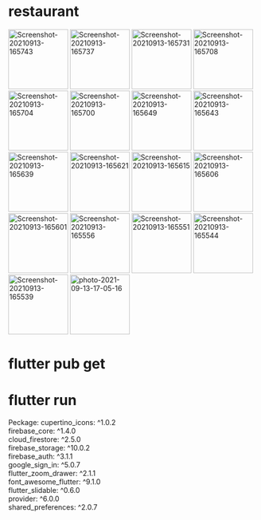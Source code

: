 # restaurant

<a href="https://ibb.co/QcmypMh"><img src="https://i.ibb.co/n0kx6j4/Screenshot-20210913-165743.jpg" alt="Screenshot-20210913-165743" width="120"></a>
<a href="https://ibb.co/xFGR9Kn"><img src="https://i.ibb.co/CPvTCpj/Screenshot-20210913-165737.jpg" alt="Screenshot-20210913-165737" width="120"></a>
<a href="https://ibb.co/P6YKc83"><img src="https://i.ibb.co/fxSfk7B/Screenshot-20210913-165731.jpg" alt="Screenshot-20210913-165731" width="120"></a>
<a href="https://ibb.co/Fx1DrST"><img src="https://i.ibb.co/w0qzk9m/Screenshot-20210913-165708.jpg" alt="Screenshot-20210913-165708" width="120"></a>
<a href="https://ibb.co/wBNKQ1M"><img src="https://i.ibb.co/Cm5n9Fh/Screenshot-20210913-165704.jpg" alt="Screenshot-20210913-165704" width="120"></a>
<a href="https://ibb.co/qpCLZcP"><img src="https://i.ibb.co/PgMsSPf/Screenshot-20210913-165700.jpg" alt="Screenshot-20210913-165700" width="120"></a>
<a href="https://ibb.co/d6fPRPN"><img src="https://i.ibb.co/5v1rPrQ/Screenshot-20210913-165649.jpg" alt="Screenshot-20210913-165649" width="120"></a>
<a href="https://ibb.co/hLF6vZw"><img src="https://i.ibb.co/LYdFfJH/Screenshot-20210913-165643.jpg" alt="Screenshot-20210913-165643" width="120"></a>
<a href="https://ibb.co/CsC6ZSV"><img src="https://i.ibb.co/prVQ8k4/Screenshot-20210913-165639.jpg" alt="Screenshot-20210913-165639" width="120"></a>
<a href="https://ibb.co/jb0t71j"><img src="https://i.ibb.co/CmCLxTS/Screenshot-20210913-165621.jpg" alt="Screenshot-20210913-165621" width="120"></a>
<a href="https://ibb.co/LpvHLyS"><img src="https://i.ibb.co/C0WDkyB/Screenshot-20210913-165615.jpg" alt="Screenshot-20210913-165615" width="120"></a>
<a href="https://ibb.co/5RBHBjK"><img src="https://i.ibb.co/1m8W8Xz/Screenshot-20210913-165606.jpg" alt="Screenshot-20210913-165606" width="120"></a>
<a href="https://ibb.co/jDjzpSJ"><img src="https://i.ibb.co/w427vfc/Screenshot-20210913-165601.jpg" alt="Screenshot-20210913-165601" width="120"></a>
<a href="https://ibb.co/C9f71fn"><img src="https://i.ibb.co/jwSM6SL/Screenshot-20210913-165556.jpg" alt="Screenshot-20210913-165556" width="120"></a>
<a href="https://ibb.co/h9J6Qwg"><img src="https://i.ibb.co/7CdfMLS/Screenshot-20210913-165551.jpg" alt="Screenshot-20210913-165551" width="120"></a>
<a href="https://ibb.co/HTLb8n8"><img src="https://i.ibb.co/fdVyw4w/Screenshot-20210913-165544.jpg" alt="Screenshot-20210913-165544" width="120"></a>
<a href="https://ibb.co/7z4JjNq"><img src="https://i.ibb.co/H2dDBpj/Screenshot-20210913-165539.jpg" alt="Screenshot-20210913-165539" width="120"></a>
<a href="https://ibb.co/wCwBXWg"><img src="https://i.ibb.co/WFPGwy5/photo-2021-09-13-17-05-16.jpg" alt="photo-2021-09-13-17-05-16" width="120"></a>

# flutter pub get
# flutter run 
  Peckage:
  cupertino_icons: ^1.0.2 <br/>
  firebase_core: ^1.4.0 <br/>
  cloud_firestore: ^2.5.0 <br/>
  firebase_storage: ^10.0.2 <br/>
  firebase_auth: ^3.1.1 <br/>
  google_sign_in: ^5.0.7 <br/>
  flutter_zoom_drawer: ^2.1.1 <br/>
  font_awesome_flutter: ^9.1.0 <br/>
  flutter_slidable: ^0.6.0 <br/>
  provider: ^6.0.0 <br/>
  shared_preferences: ^2.0.7 <br/>
